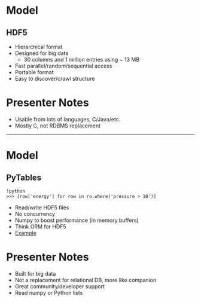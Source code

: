 # Model
## HDF5

- Hierarchical format
- Designed for big data
    - 30 columns and 1 million entries using ~ 13 MB
- Fast parallel/random/sequential access
- Portable format
- Easy to discover/crawl structure

# Presenter Notes

- Usable from lots of languages, C/Java/etc.
- Mostly C, not RDBMS replacement

--------------------------------------------------

# Model
## PyTables

    !python
    >>> [row['energy'] for row in ro.where('pressure > 10')]

- Read/write HDF5 files
- No concurrency
- Numpy to boost performance (in memory buffers)
- Think ORM for HDF5
- [Example](https://github.com/durden/python_science_apps/blob/master/code_samples/model.py#L154)

# Presenter Notes

- Built for big data
- Not a replacement for relational DB, more like companion
- Great community/developer support
- Read numpy or Python lists
